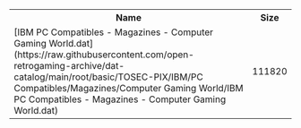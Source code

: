 <table>
<tr><th>Name</th><th>Size</th></tr>
<tr><td>
[IBM PC Compatibles - Magazines - Computer Gaming World.dat](https://raw.githubusercontent.com/open-retrogaming-archive/dat-catalog/main/root/basic/TOSEC-PIX/IBM/PC Compatibles/Magazines/Computer Gaming World/IBM PC Compatibles - Magazines - Computer Gaming World.dat)
</td><td>111820</td></tr>
</table>
